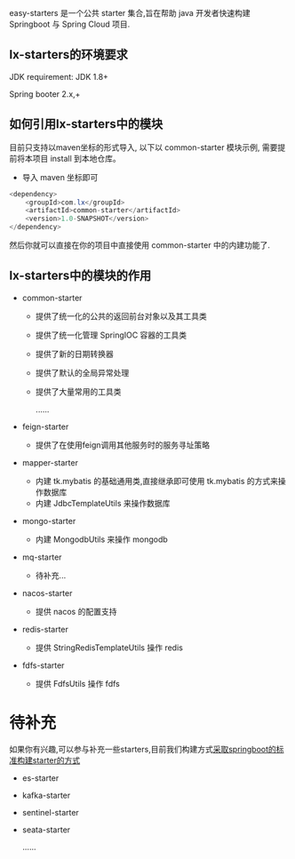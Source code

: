easy-starters 是一个公共 starter 集合,旨在帮助 java 开发者快速构建 Springboot 与 Spring Cloud 项目.

## lx-starters的环境要求

JDK requirement: JDK 1.8+

Spring booter 2.x,+



## 如何引用lx-starters中的模块

目前只支持以maven坐标的形式导入, 以下以 common-starter 模块示例, 需要提前将本项目 install 到本地仓库。

* 导入 maven 坐标即可

```java
<dependency>
    <groupId>com.lx</groupId>
    <artifactId>common-starter</artifactId>
    <version>1.0-SNAPSHOT</version>
</dependency>
```

然后你就可以直接在你的项目中直接使用 common-starter 中的内建功能了.

## lx-starters中的模块的作用

* common-starter

    * 提供了统一化的公共的返回前台对象以及其工具类

    * 提供了统一化管理 SpringIOC 容器的工具类

    * 提供了新的日期转换器

    * 提供了默认的全局异常处理

    * 提供了大量常用的工具类

      ......

* feign-starter

    * 提供了在使用feign调用其他服务时的服务寻址策略

* mapper-starter

    * 内建 tk.mybatis 的基础通用类,直接继承即可使用 tk.mybatis 的方式来操作数据库
    * 内建 JdbcTemplateUtils 来操作数据库

* mongo-starter

    * 内建 MongodbUtils 来操作 mongodb

* mq-starter

    * 待补充...

* nacos-starter

    * 提供 nacos 的配置支持

* redis-starter

    * 提供 StringRedisTemplateUtils 操作 redis
  
* fdfs-starter

    * 提供 FdfsUtils 操作 fdfs

# 待补充

如果你有兴趣,可以参与补充一些starters,目前我们构建方式[采取springboot的标准构建starter的方式](https://docs.spring.io/spring-boot/docs/current/reference/html/features.html#features.developing-auto-configuration.custom-starter)

* es-starter

* kafka-starter

* sentinel-starter

* seata-starter

  ......
